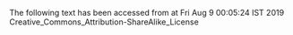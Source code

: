 The following text has been accessed from at Fri Aug 9 00:05:24 IST 2019
Creative_Commons_Attribution-ShareAlike_License
